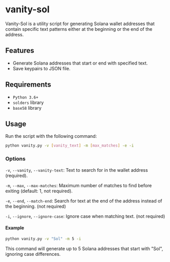# vanity-sol
Vanity-Sol is a utility script for generating Solana wallet addresses that contain specific text patterns either at the beginning or the end of the address.

## Features
- Generate Solana addresses that start or end with specified text.
- Save keypairs to JSON file.

## Requirements

- `Python 3.6+`
- `solders` library
- `base58` library

## Usage

Run the script with the following command:

```bash
python vanity.py -v [vanity_text] -m [max_matches] -e -i
```
### Options
`-v`, `--vanity`, `--vanity-text`: Text to search for in the wallet address (required).

`-m`, `--max`,  `--max-matches`: Maximum number of matches to find before exiting (default: 1, not required).

`-e`, `--end`, `--match-end`: Search for text at the end of the address instead of the beginning. (not required)

`-i`, `--ignore`, `--ignore-case`: Ignore case when matching text. (not required)


#### Example
```bash
python vanity.py -v "Sol" -m 5 -i
```
This command will generate up to 5 Solana addresses that start with "Sol", ignoring case differences.
